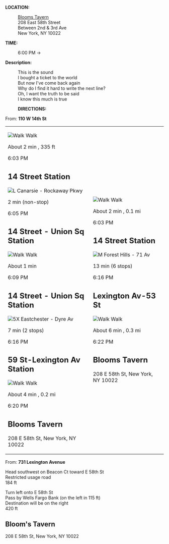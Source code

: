 <html><body><p><strong>LOCATION:</strong></p>
<p style="padding-left: 40px;"><a href="https://goo.gl/maps/N58DLiZe9P4fQ9KM9" target="_blank" rel="noopener noreferrer">Blooms Tavern</a><br>208 East 58th Street<br>Between 2nd &amp; 3rd Ave<br>New York, NY 10022</p>
<p><strong>TIME:</strong></p>
<p style="padding-left: 40px;">6:00 PM -&gt;</p>
<p><strong>Description:</strong></p>
<p style="padding-left: 40px;">This is the sound<br>I bought a ticket to the world<br>But now I've come back again<br>Why do I find it hard to write the next line?<br>Oh, I want the truth to be said<br>I know this much is true</p>
<p style="padding-left: 40px;"><strong>DIRECTIONS:</strong></p>
<p>From: <strong>110 W 14th St</strong></p>
<table>
<tbody>
<tr>
<td>
<p><img class="wp-image-227" src="http://www.sdowney.org/wordpress/wp-content/uploads/2019/04/walk.png" alt="Walk"> Walk</p>
<p>About 2 min , 335 ft</p>
<p>6:03 PM</p>
<h2>14 Street Station</h2>
<p><img class="wp-image-228" src="http://www.sdowney.org/wordpress/wp-content/uploads/2019/04/l.png" alt="L"> Canarsie - Rockaway Pkwy</p>
<p>2 min (non-stop)</p>
<p>6:05 PM</p>
<h2>14 Street - Union Sq Station</h2>
<p><img class="wp-image-229" src="http://www.sdowney.org/wordpress/wp-content/uploads/2019/04/walk-1.png" alt="Walk"> Walk</p>
<p>About 1 min</p>
<p>6:09 PM</p>
<h2>14 Street - Union Sq Station</h2>
<p><img class="wp-image-230" src="http://www.sdowney.org/wordpress/wp-content/uploads/2019/04/5x.png" alt="5X"> Eastchester - Dyre Av</p>
<p>7 min (2 stops)</p>
<p>6:16 PM</p>
<h2>59 St-Lexington Av Station</h2>
<p><img class="wp-image-231" src="http://www.sdowney.org/wordpress/wp-content/uploads/2019/04/walk-2.png" alt="Walk"> Walk</p>
<p>About 4 min , 0.2 mi</p>
<p>6:20 PM</p>
<h2><strong>Blooms Tavern</strong></h2>
<p>208 E 58th St, New York, NY 10022</p>
</td>
<td>
<p><img class="wp-image-232" src="http://www.sdowney.org/wordpress/wp-content/uploads/2019/04/walk-3.png" alt="Walk"> Walk</p>
<p>About 2 min , 0.1 mi</p>
<p>6:03 PM</p>
<h2>14 Street Station</h2>
<p><img class="wp-image-233" src="http://www.sdowney.org/wordpress/wp-content/uploads/2019/04/m.png" alt="M"> Forest Hills - 71 Av</p>
<p>13 min (6 stops)</p>
<p>6:16 PM</p>
<h2>Lexington Av-53 St</h2>
<p><img class="wp-image-234" src="http://www.sdowney.org/wordpress/wp-content/uploads/2019/04/walk-4.png" alt="Walk"> Walk</p>
<p>About 6 min , 0.3 mi</p>
<p>6:22 PM</p>
<h2><strong>Blooms Tavern</strong></h2>
<p>208 E 58th St, New York, NY 10022</p>
</td>
</tr>
</tbody>
</table>
<p>From: <b>731 Lexington Avenue</b></p>
<p><span style="font-weight: 400;">Head southwest on Beacon Ct toward E 58th St<br></span>Restricted usage road<br>184 ft</p>
<p><span style="font-weight: 400;">Turn left onto E 58th St<br></span>Pass by Wells Fargo Bank (on the left in 115 ft)<br>Destination will be on the right<br>420 ft</p>
<h2><b>Bloom's Tavern</b></h2>
<p><span style="font-weight: 400;">208 E 58th St, New York, NY 10022</span></p>

<!-- wp:image {"id":236} -->
<figure class="wp-block-image"><img src="http://www.sdowney.org/wordpress/wp-content/uploads/2019/04/IMAG0172_1-723x1024.jpg" alt="" class="wp-image-236"></figure>
<!-- /wp:image --></body></html>